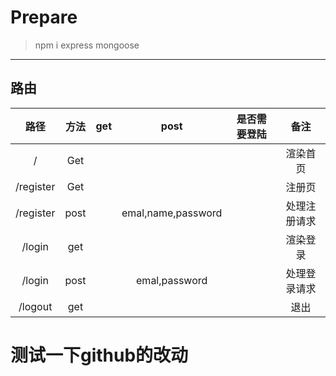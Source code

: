  # Prepare
 > npm i express mongoose

---
 ## 路由
 | 路径 | 方法 | get | post | 是否需要登陆 | 备注 |
 | :----: | :----: | :----: | :----: | :----: | :----: |
 | / | Get | | | | 渲染首页|
 | /register | Get| | | | 注册页
 | /register|post||emal,name,password||处理注册请求
 | /login|get||||渲染登录
 |/login|post||emal,password||处理登录请求
 |/logout|get||||退出

 # 测试一下github的改动

